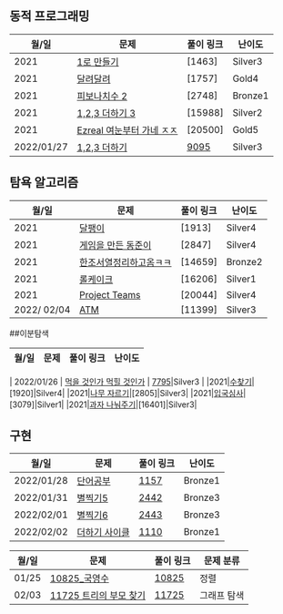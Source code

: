 ## 동적 프로그래밍

| 월/일 | 문제                           | 풀이 링크 | 난이도 |
| ----------- | ---------------------- | ---------------------- | ------------------------------------|
|2021|[1로 만들기](https://www.acmicpc.net/problem/1463)|[1463]|Silver3|
|2021|[달려달려](https://www.acmicpc.net/problem/1757)|[1757]|Gold4|
|2021|[피보나치수 2](https://www.acmicpc.net/problem/2748)|[2748]|Bronze1|
|2021|[1,2,3 더하기 3](https://www.acmicpc.net/problem/15988)|[15988]|Silver2|
|2021|[Ezreal 여눈부터 가네 ㅈㅈ](https://www.acmicpc.net/problem/20500)|[20500]|Gold5|
|2022/01/27| [1,2,3 더하기](https://www.acmicpc.net/problem/9095)| [9095](https://github.com/douzone1/Baekjoon/tree/main/Q_9095)|Silver3|

## 탐욕 알고리즘

| 월/일 | 문제                           | 풀이 링크 | 난이도 |
| ----------- | ---------------------- | ---------------------- | ------------------------------------|
|2021|[달팽이](https://www.acmicpc.net/problem/1913)|[1913]|Silver4|
|2021|[게임을 만든 동준이](https://www.acmicpc.net/problem/2847)|[2847]|Silver4|
|2021|[한조서열정리하고옴ㅋㅋ](https://www.acmicpc.net/problem/14659)|[14659]|Bronze2|
|2021|[롤케이크](https://www.acmicpc.net/problem/16206)|[16206]|Silver1|
|2021|[Project Teams](https://www.acmicpc.net/problem/20044)|[20044]|Silver4|
|2022/ 02/04      | [ATM](https://www.acmicpc.net/problem/11399)    | [11399]|Silver3|


##이분탐색

| 월/일 | 문제                           | 풀이 링크 | 난이도 |
| ----------- | ---------------------- | ---------------------- | ------------------------------------|

| 2022/01/26      | [먹을 것인가 먹힐 것인가](https://www.acmicpc.net/problem/7795)    | [7795](https://github.com/douzone1/Baekjoon/tree/main/Q_7795)|Silver3 |
|2021|[수찾기](https://www.acmicpc.net/problem/1920)|[1920]|Silver4|
|2021|[나무 자르기](https://www.acmicpc.net/problem/2805)|[2805]|Silver3|
|2021|[입국심사](https://www.acmicpc.net/problem/3079)|[3079]|Silver1|
|2021|[과자 나눠주기](https://www.acmicpc.net/problem/16401)|[16401]|Silver3|

## 구현

| 월/일 | 문제                           | 풀이 링크 | 난이도 |
| ----------- | ---------------------- | ---------------------- | ------------------------------------|
| 2022/01/28      | [단어공부](https://www.acmicpc.net/problem/1157)       | [1157](https://github.com/douzone1/Baekjoon/tree/main/Q_1157)| Bronze1 |
| 2022/01/31      | [별찍기5](https://www.acmicpc.net/problem/2442)       | [2442](https://github.com/douzone1/Baekjoon/tree/main/Q_2442)| Bronze3 |
| 2022/02/01      | [별찍기6](https://www.acmicpc.net/problem/2443)       | [2443](https://github.com/douzone1/Baekjoon/tree/main/Q_2443)| Bronze3 |
| 2022/02/02      | [더하기 사이클](https://www.acmicpc.net/problem/1110)    | [1110](https://github.com/douzone1/Baekjoon/tree/main/Q_1110)| Bronze1 |


| 월/일 | 문제                           | 풀이 링크 | 문제 분류 |
| ----------- | ---------------------- | ---------------------- | ------------------------------------|
| 01/25      | [10825_국영수](https://www.acmicpc.net/problem/10825)       | [10825](https://github.com/douzone1/Baekjoon/tree/main/Q_10825)| 정렬 |
| 02/03      | [11725 트리의 부모 찾기](https://www.acmicpc.net/problem/11725)    | [11725](https://github.com/douzone1/Baekjoon/tree/main/Q_11725)| 그래프 탐색 |



